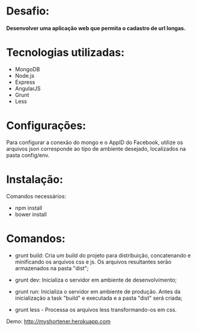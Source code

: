 # Desafio:
#### Desenvolver uma aplicação web que permita o cadastro de url longas.

# Tecnologias utilizadas:
* MongoDB
* Node.js
* Express
* AngularJS
* Grunt
* Less

# Configurações:
Para configurar a conexão do mongo e o AppID do Facebook, utilize os arquivos json corresponde ao tipo de ambiente desejado, localizados na pasta config/env.

# Instalação:
Comandos necessários:
* npm install
* bower install

# Comandos:
* grunt build: Cria um build do projeto para distribuição, concatenando e minificando os arquivos css e js. Os arquivos resultantes serão armazenados na pasta "dist";

* grunt dev: Inicializa o servidor em ambiente de desenvolvimento;

* grunt run: Inicializa o servidor em ambiente de produção. Antes da inicialização a task "build" e executada e a pasta "dist" será criada;

* grunt less - Processa os arquivos less transformando-os em css.


Demo: http://myshortener.herokuapp.com
